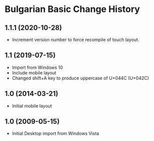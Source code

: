 Bulgarian Basic Change History
====================

1.1.1 (2020-10-28)
----------------
* Increment version number to force recompile of touch layout.

1.1 (2019-07-15)
----------------
* Import from Windows 10
* Include mobile layout
* Changed shift+A key to produce uppercase of U+044C (U+042C)

1.0 (2014-03-21)
----------------
* Initial mobile layout

1.0 (2009-05-15)
----------------------
* Initial Desktop import from Windows Vista
